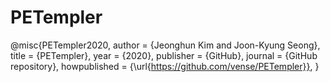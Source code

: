 # PETempler

@misc{PETempler2020,
  author = {Jeonghun Kim and Joon-Kyung Seong},
  title = {PETempler},
  year = {2020},
  publisher = {GitHub},
  journal = {GitHub repository},
  howpublished = {\url{https://github.com/vense/PETempler}},
}
